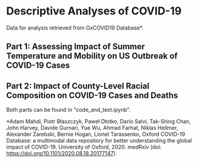 # Descriptive Analyses of COVID-19

Data for analysis retrieved from OxCOVID19 Database*. 

## Part 1: Assessing Impact of Summer Temperature and Mobility on US Outbreak of COVID-19 Cases

## Part 2: Impact of County-Level Racial Composition on COVID-19 Cases and Deaths

Both parts can be found in "code_and_text.ipynb".

*Adam Mahdi, Piotr Błaszczyk, Paweł Dłotko, Dario Salvi, Tak-Shing Chan, John Harvey, Davide Gurnari, Yue Wu, Ahmad Farhat, Niklas Hellmer, Alexander Zarebski, Bernie Hogan, Lionel Tarassenko, Oxford COVID-19 Database: a multimodal data repository for better understanding the global impact of COVID-19. University of Oxford, 2020. medRxiv (doi: https://doi.org/10.1101/2020.08.18.20177147).
